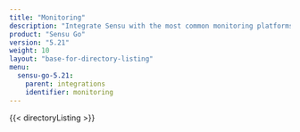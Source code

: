 ```yaml
---
title: "Monitoring"
description: "Integrate Sensu with the most common monitoring platforms."
product: "Sensu Go"
version: "5.21"
weight: 10
layout: "base-for-directory-listing"
menu:
  sensu-go-5.21:
    parent: integrations
    identifier: monitoring
---
```


{{< directoryListing >}}